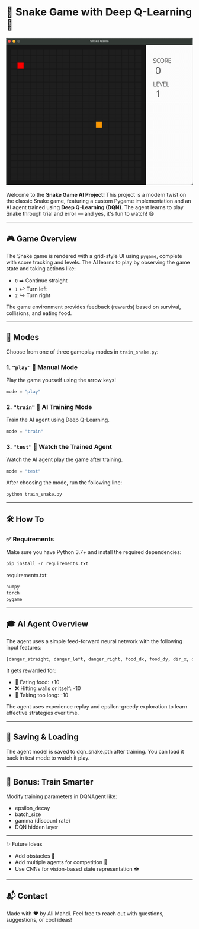 # 🐍 Snake Game with Deep Q-Learning 🧠


![Trained Snake Example](example.gif)


Welcome to the **Snake Game AI Project**! This project is a modern twist on the classic Snake game, featuring a custom Pygame implementation and an AI agent trained using **Deep Q-Learning (DQN)**. The agent learns to play Snake through trial and error — and yes, it's fun to watch! 😄

---

## 🎮 Game Overview
The Snake game is rendered with a grid-style UI using `pygame`, complete with score tracking and levels. The AI learns to play by observing the game state and taking actions like:

- `0` ➡️ Continue straight
- `1` ↩️ Turn left
- `2` ↪️ Turn right

The game environment provides feedback (rewards) based on survival, collisions, and eating food.

---

## 📂 Modes
Choose from one of three gameplay modes in `train_snake.py`:

### 1. `"play"` 👾 Manual Mode
Play the game yourself using the arrow keys!
```python
mode = "play"
```

### 2. `"train"` 🤖 AI Training Mode
Train the AI agent using Deep Q-Learning.
```python
mode = "train"
```

### 3. `"test"` 🧪 Watch the Trained Agent
Watch the AI agent play the game after training.
```python
mode = "test"
```

After choosing the mode, run the following line:
```python
python train_snake.py
```
---

## 🛠️ How To
### ✅ Requirements
Make sure you have Python 3.7+ and install the required dependencies:
```python
pip install -r requirements.txt
```
requirements.txt:
```python
numpy
torch
pygame
```

---

## 🎓 AI Agent Overview
The agent uses a simple feed-forward neural network with the following input features:
```python
[danger_straight, danger_left, danger_right, food_dx, food_dy, dir_x, dir_y]
 ```
It gets rewarded for:
- 🍎 Eating food: +10
- ❌ Hitting walls or itself: -10
- 🐢 Taking too long: -10

The agent uses experience replay and epsilon-greedy exploration to learn effective strategies over time.

---

## 💾 Saving & Loading
The agent model is saved to dqn_snake.pth after training.
You can load it back in test mode to watch it play.

---

## 🧠 Bonus: Train Smarter
Modify training parameters in DQNAgent like:
- epsilon_decay
- batch_size
- gamma (discount rate)
- DQN hidden layer

---

✨ Future Ideas
- Add obstacles 🧱
- Add multiple agents for competition 🥊
- Use CNNs for vision-based state representation 👁️

---

## 📬 Contact
Made with ❤️ by Ali Mahdi. Feel free to reach out with questions, suggestions, or cool ideas!
